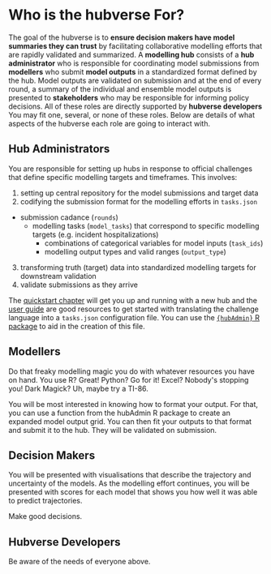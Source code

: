 # Who is the hubverse For?

The goal of the hubverse is to **ensure decision makers have model summaries they can trust** by facilitating collaborative modelling efforts that are rapidly validated and summarized.
A **modelling hub** consists of a **hub administrator** who is responsible for coordinating model submissions from **modellers** who submit **model outputs** in a standardized format defined by the hub.
Model outputs are validated on submission and at the end of every round, a summary of the individual and ensemble model outputs is presented to **stakeholders** who may be responsible for informing policy decisions.
All of these roles are directly supported by **hubverse developers** 
You may fit one, several, or none of these roles.
Below are details of what aspects of the hubverse each role are going to interact with.

## Hub Administrators

You are responsible for setting up hubs in response to official challenges that define specific modelling targets and timeframes.
This involves:

 1. setting up central repository for the model submissions and target data
 2. codifying the submission format for the modelling efforts in `tasks.json`
   - submission cadance (`rounds`)
      - modelling tasks (`model_tasks`) that correspond to specific modelling targets (e.g. incident hospitalizations)
        - combinations of categorical variables for model inputs (`task_ids`)
        - modelling output types and valid ranges (`output_type`)
 3. transforming truth (target) data into standardized modelling targets for downstream validation
 4. validate submissions as they arrive

The [quickstart chapter](quickstart-hub-admin/intro.md) will get you up and running with a new hub and the [user guide](user-guide/intro-data-formats.md) are good resources to get started with translating the challenge language into a `tasks.json` configuration file.
You can use the [`{hubAdmin}` R package](https://hubverse-org.github.io/hubAdmin) to aid in the creation of this file.

## Modellers

Do that freaky modelling magic you do with whatever resources you have on hand.
You use R? Great! Python? Go for it! Excel? Nobody's stopping you! Dark Magick? Uh, maybe try a TI-86.

You will be most interested in knowing how to format your output.
For that, you can use a function from the hubAdmin R package to create an expanded model output grid.
You can then fit your outputs to that format and submit it to the hub.
They will be validated on submission.

## Decision Makers

You will be presented with visualisations that describe the trajectory and uncertainty of the models.
As the modelling effort continues, you will be presented with scores for each model that shows you how well it was able to predict trajectories.

Make good decisions.

## Hubverse Developers

Be aware of the needs of everyone above.
